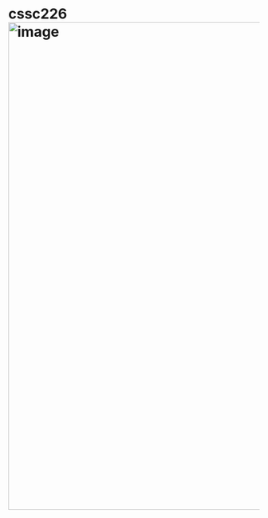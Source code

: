# cssc226<img width="976" alt="image" src="https://github.com/omarq692/cssc226/assets/122413289/b6b04d71-c55c-4619-97aa-43dc9fa9f86c">

